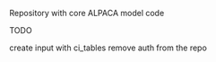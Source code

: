 Repository with core ALPACA model code

TODO

create input with ci_tables
remove auth from the repo
